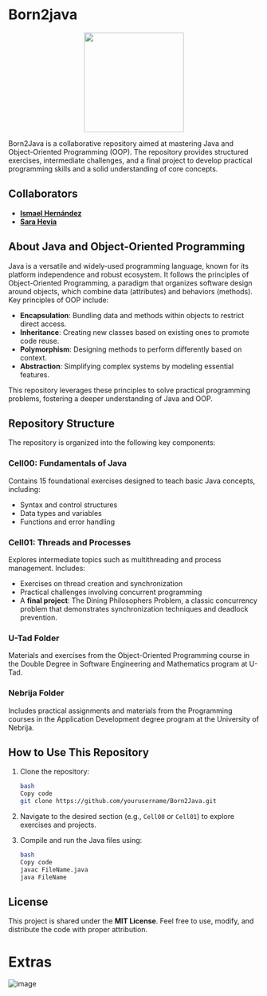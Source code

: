# Born2java
<p align="center">
  <img src="https://github.com/user-attachments/assets/ced1e8d0-0f09-49a3-bd1b-17ba969af778" width="200" />
</p>
Born2Java is a collaborative repository aimed at mastering Java and Object-Oriented Programming (OOP). The repository provides structured exercises, intermediate challenges, and a final project to develop practical programming skills and a solid understanding of core concepts.

## Collaborators
- [**Ismael Hernández**](https://github.com/ismaelucky342)
- [**Sara Hevia**](https://github.com/shevial)


## About Java and Object-Oriented Programming

Java is a versatile and widely-used programming language, known for its platform independence and robust ecosystem. It follows the principles of Object-Oriented Programming, a paradigm that organizes software design around objects, which combine data (attributes) and behaviors (methods). Key principles of OOP include:

- **Encapsulation**: Bundling data and methods within objects to restrict direct access.
- **Inheritance**: Creating new classes based on existing ones to promote code reuse.
- **Polymorphism**: Designing methods to perform differently based on context.
- **Abstraction**: Simplifying complex systems by modeling essential features.

This repository leverages these principles to solve practical programming problems, fostering a deeper understanding of Java and OOP.

## Repository Structure

The repository is organized into the following key components:

### **Cell00: Fundamentals of Java**

Contains 15 foundational exercises designed to teach basic Java concepts, including:

- Syntax and control structures
- Data types and variables
- Functions and error handling

### **Cell01: Threads and Processes**

Explores intermediate topics such as multithreading and process management. Includes:

- Exercises on thread creation and synchronization
- Practical challenges involving concurrent programming
- A **final project**: The Dining Philosophers Problem, a classic concurrency problem that demonstrates synchronization techniques and deadlock prevention.

### **U-Tad Folder**
Materials and exercises from the Object-Oriented Programming course in the Double Degree in Software Engineering and Mathematics program at U-Tad.

### **Nebrija Folder**
Includes practical assignments and materials from the Programming courses in the Application Development degree program at the University of Nebrija.

## How to Use This Repository

1. Clone the repository:
    
    ```bash
    bash
    Copy code
    git clone https://github.com/yourusername/Born2Java.git
    
    ```
    
2. Navigate to the desired section (e.g., `Cell00` or `Cell01`) to explore exercises and projects.
3. Compile and run the Java files using:
    
    ```bash
    bash
    Copy code
    javac FileName.java
    java FileName
    
    ```
    

## License

This project is shared under the **MIT License**. Feel free to use, modify, and distribute the code with proper attribution.

# Extras
![image](https://github.com/user-attachments/assets/51e5a41f-296c-43cf-9859-06d55c8a1e34)
